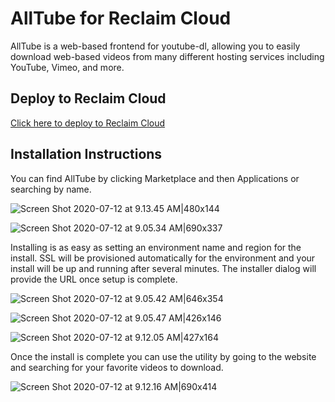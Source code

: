 # AllTube for Reclaim Cloud
AllTube is a web-based frontend for youtube-dl, allowing you to easily download web-based videos from many different hosting services including YouTube, Vimeo, and more.
## Deploy to Reclaim Cloud
[Click here to deploy to Reclaim Cloud](https://app.my.reclaim.cloud/?app=alltube)

## Installation Instructions
You can find AllTube by clicking Marketplace and then Applications or searching by name.

![Screen Shot 2020-07-12 at 9.13.45 AM|480x144](https://community.reclaimhosting.com/uploads/default/original/2X/5/563d14d24d6dae4e3797f8895cdb80fa958a6474.png) 

![Screen Shot 2020-07-12 at 9.05.34 AM|690x337](https://community.reclaimhosting.com/uploads/default/original/2X/9/93aa7f316d3f6f402d9d1fa00fdf9d8fb04b4583.png) 

Installing is as easy as setting an environment name and region for the install. SSL will be provisioned automatically for the environment and your install will be up and running after several minutes. The installer dialog will provide the URL once setup is complete.

![Screen Shot 2020-07-12 at 9.05.42 AM|646x354](https://community.reclaimhosting.com/uploads/default/original/2X/b/b89556db48916725641e98a796ddc29445a382ed.png) 

![Screen Shot 2020-07-12 at 9.05.47 AM|426x146](https://community.reclaimhosting.com/uploads/default/original/2X/2/21f07b22397eb70e1c774d019f1868a4d38ad4b7.png) 

![Screen Shot 2020-07-12 at 9.12.05 AM|427x164](https://community.reclaimhosting.com/uploads/default/original/2X/d/d4f992cf9a5980b07f224facb3497b23aa4d15ee.png) 

Once the install is complete you can use the utility by going to the website and searching for your favorite videos to download.

![Screen Shot 2020-07-12 at 9.12.16 AM|690x414](https://community.reclaimhosting.com/uploads/default/original/2X/c/c4c457b166125b746e3ac9e4d346e6955e1a3cf6.png)